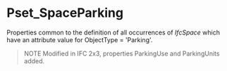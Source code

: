 # Pset_SpaceParking

Properties common to the definition of all occurrences of _IfcSpace_ which have an attribute value for ObjectType = 'Parking'.<!-- end of definition --> 

> NOTE Modified in IFC 2x3, properties ParkingUse and ParkingUnits added.
